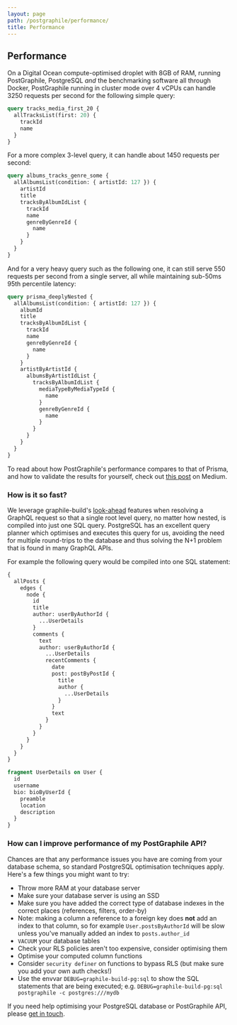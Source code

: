 ```yaml
---
layout: page
path: /postgraphile/performance/
title: Performance
---
```


## Performance

On a Digital Ocean compute-optimised droplet with 8GB of RAM, running
PostGraphile, PostgreSQL _and_ the benchmarking software all through Docker,
PostGraphile running in cluster mode over 4 vCPUs can handle 3250 requests per
second for the following simple query:

```graphql
query tracks_media_first_20 {
  allTracksList(first: 20) {
    trackId
    name
  }
}
```

For a more complex 3-level query, it can handle about 1450 requests per second:

```graphql
query albums_tracks_genre_some {
  allAlbumsList(condition: { artistId: 127 }) {
    artistId
    title
    tracksByAlbumIdList {
      trackId
      name
      genreByGenreId {
        name
      }
    }
  }
}
```

And for a very heavy query such as the following one, it can still serve 550
requests per second from a single server, all while maintaining sub-50ms 95th
percentile latency:

```graphql
query prisma_deeplyNested {
  allAlbumsList(condition: { artistId: 127 }) {
    albumId
    title
    tracksByAlbumIdList {
      trackId
      name
      genreByGenreId {
        name
      }
    }
    artistByArtistId {
      albumsByArtistIdList {
        tracksByAlbumIdList {
          mediaTypeByMediaTypeId {
            name
          }
          genreByGenreId {
            name
          }
        }
      }
    }
  }
}
```

To read about how PostGraphile's performance compares to that of Prisma, and
how to validate the results for yourself, check out [this
post](https://medium.com/@Benjie/how-i-made-postgraphile-faster-than-prisma-graphql-server-in-8-hours-e66b4c511160)
on Medium.

### How is it so fast?

We leverage graphile-build's [look-ahead](/graphile-build/look-ahead/) features
when resolving a GraphQL request so that a single root level query, no matter
how nested, is compiled into just one SQL query. PostgreSQL has an excellent
query planner which optimises and executes this query for us, avoiding the need
for multiple round-trips to the database and thus solving the N+1 problem
that is found in many GraphQL APIs.

For example the following query would be compiled into one SQL statement:

```graphql
{
  allPosts {
    edges {
      node {
        id
        title
        author: userByAuthorId {
          ...UserDetails
        }
        comments {
          text
          author: userByAuthorId {
            ...UserDetails
            recentComments {
              date
              post: postByPostId {
                title
                author {
                  ...UserDetails
                }
              }
              text
            }
          }
        }
      }
    }
  }
}

fragment UserDetails on User {
  id
  username
  bio: bioByUserId {
    preamble
    location
    description
  }
}
```

### How can I improve performance of my PostGraphile API?

Chances are that any performance issues you have are coming from your database
schema, so standard PostgreSQL optimisation techniques apply. Here's a few
things you might want to try:

- Throw more RAM at your database server
- Make sure your database server is using an SSD
- Make sure you have added the correct type of database indexes in the correct places (references, filters, order-by)
- Note: making a column a reference to a foreign key does **not** add an index to that column, so for example `User.postsByAuthorId` will be slow unless you've manually added an index to `posts.author_id`
- `VACUUM` your database tables
- Check your RLS policies aren't too expensive, consider optimising them
- Optimise your computed column functions
- Consider `security definer` on functions to bypass RLS (but make sure you add your own auth checks!)
- Use the envvar `DEBUG=graphile-build-pg:sql` to show the SQL statements that are being executed; e.g. `DEBUG=graphile-build-pg:sql postgraphile -c postgres:///mydb`

If you need help optimising your PostgreSQL database or PostGraphile API, please [get in touch](/support/).
